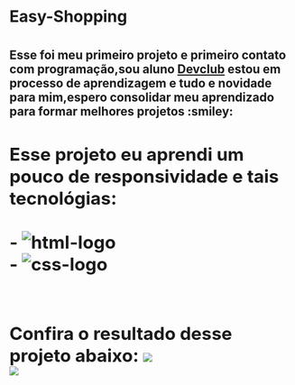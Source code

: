 <h1>Easy-Shopping<h1>

<h2>Esse foi meu primeiro projeto e primeiro contato com programação,sou aluno <a href="https:rodolfomori.com.br/devclub">Devclub<a> estou em processo de aprendizagem e tudo e novidade para mim,espero consolidar meu aprendizado para formar melhores projetos :smiley: <h2>
  
  
 <h2>Esse projeto eu aprendi um pouco de responsividade e tais tecnológias:
   <br>
   <br>
   - <img src="https://img.shields.io/badge/HTML5-E34F26?style=for-the-badge&logo=html5&logoColor=white" alt="html-logo"> 
   <br>
   - <img src="https://img.shields.io/badge/CSS3-1572B6?style=for-the-badge&logo=css3&logoColor=white" alt="css-logo">
   <br>
   <br>
   <h2>Confira o resultado desse projeto abaixo:
    <img src="https://github.com/Lucasvasconcelos25/Easy-Shopping/blob/master/assets/desktop.png?raw=true">
     <br>
     <img src="https://github.com/Lucasvasconcelos25/Easy-Shopping/blob/master/assets/mobile.png?raw=true">
